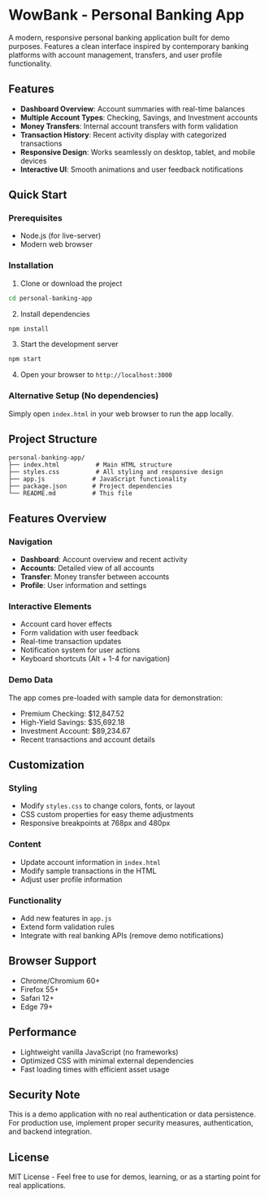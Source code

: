 # WowBank - Personal Banking App

A modern, responsive personal banking application built for demo purposes. Features a clean interface inspired by contemporary banking platforms with account management, transfers, and user profile functionality.

## Features

- **Dashboard Overview**: Account summaries with real-time balances
- **Multiple Account Types**: Checking, Savings, and Investment accounts
- **Money Transfers**: Internal account transfers with form validation
- **Transaction History**: Recent activity display with categorized transactions
- **Responsive Design**: Works seamlessly on desktop, tablet, and mobile devices
- **Interactive UI**: Smooth animations and user feedback notifications

## Quick Start

### Prerequisites
- Node.js (for live-server)
- Modern web browser

### Installation

1. Clone or download the project
```bash
cd personal-banking-app
```

2. Install dependencies
```bash
npm install
```

3. Start the development server
```bash
npm start
```

4. Open your browser to `http://localhost:3000`

### Alternative Setup (No dependencies)
Simply open `index.html` in your web browser to run the app locally.

## Project Structure

```
personal-banking-app/
├── index.html          # Main HTML structure
├── styles.css          # All styling and responsive design
├── app.js             # JavaScript functionality
├── package.json       # Project dependencies
└── README.md          # This file
```

## Features Overview

### Navigation
- **Dashboard**: Account overview and recent activity
- **Accounts**: Detailed view of all accounts
- **Transfer**: Money transfer between accounts
- **Profile**: User information and settings

### Interactive Elements
- Account card hover effects
- Form validation with user feedback
- Real-time transaction updates
- Notification system for user actions
- Keyboard shortcuts (Alt + 1-4 for navigation)

### Demo Data
The app comes pre-loaded with sample data for demonstration:
- Premium Checking: $12,847.52
- High-Yield Savings: $35,692.18  
- Investment Account: $89,234.67
- Recent transactions and account details

## Customization

### Styling
- Modify `styles.css` to change colors, fonts, or layout
- CSS custom properties for easy theme adjustments
- Responsive breakpoints at 768px and 480px

### Content
- Update account information in `index.html`
- Modify sample transactions in the HTML
- Adjust user profile information

### Functionality
- Add new features in `app.js`
- Extend form validation rules
- Integrate with real banking APIs (remove demo notifications)

## Browser Support
- Chrome/Chromium 60+
- Firefox 55+
- Safari 12+
- Edge 79+

## Performance
- Lightweight vanilla JavaScript (no frameworks)
- Optimized CSS with minimal external dependencies
- Fast loading times with efficient asset usage

## Security Note
This is a demo application with no real authentication or data persistence. For production use, implement proper security measures, authentication, and backend integration.

## License
MIT License - Feel free to use for demos, learning, or as a starting point for real applications.
